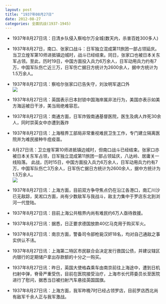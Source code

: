 ```yaml
---
layout: post
title: "1937年08月27日"
date: 2012-08-27
categories: 全面抗战(1937-1945)
---
```


<meta name="referrer" content="no-referrer" />

- 1937年8月27日讯：日清乡队侵入察哈尔万全城(数天内，杀害百姓300多人) 

- 1937年8月27日，南口、张家口战斗：日军独立混成第11旅团一部占领延庆。当卫立煌军第10师进抵镇边城时，战斗已经结束。同日，张家口也被日本关东军占领。至此，历时19日，中国方面投入兵力6万余人，日军动用兵力约有7万，中国军队伤亡近三万，日军伤亡据日方统计为2600余人，据中方统计为1.5万余人。 

- 1937年8月27日讯：察哈尔张家口已告失守，刘汝明军退口外 <br/><img src="https://ww2.sinaimg.cn/large/aca367d8jw1dwbgti5tg9j.jpg" />

- 1937年8月27日讯：英国表示日本封锁中国海岸属非法行为，美国亦表示如美方海运被日干涉，美当局绝难容忍。 

- 1937年8月27日讯：南通方面，日军炸毁南通基督医院，医生及病人炸死30余人，同时崇英女中亦遭到轰炸 

- 1937年8月27日讯：上海租界工部局非常重视难民卫生工作，专门建立隔离医院并为难民接种牛痘疫苗。 

- 8月27日讯：卫立煌军第10师进抵镇边城时，但南口战斗已经结束。张家口亦被日本关东军占领，日军独立混成第11旅团一部占领延庆，八达岭、居庸关一线陷落。 此战，历时15日，中国方面投入兵力6万余人，日军动用兵力约有7万，中国军队伤亡3万余人，日军伤亡据日方统计为2600余人，据中方统计为1.5万余人。 <br/><img src="https://ww1.sinaimg.cn/large/aca367d8gw1dwb74y6gqlj.jpg" />

- 1937年8月27日讯：上海方面，目前双方争夺焦点仍在沿江各港口，南汇川沙已无敌踪，吴淞口方面，尚有少数敌军与我战斗，敌主力集中于罗店东北到浏河一代登陆。 

- 1937年8月27日讯：目前上海公共租界内尚有难民约6万人亟待救援。 

- 1937年8月27日讯：据悉，日正要求德国放款40亿马克用于购买军火。 

- 1937年8月27日讯：南京方面，警备司令部枪毙汉奸18名，均对自己通敌之事实供认不讳。 

- 1937年8月27日讯：上海第二特区市民联合会决定发行救国公债，并建议辖区内银行的定期储户拿出存款额的十分之一购买。 

- 1937年8月27日讯：昨日，英国大使格森乘车由南京前往上海途中，遭到日机扫射中弹，脊骨严重受伤，目前在医院接受治疗，上海市长代蒋委员长至医院进行了慰问，据悉当日被扫射汽车悬挂英国国旗。 

- 1937年8月27日讯：上海方面，我军昨晚7时已经占领罗店，目前罗店西北尚有敌军千余人正与我军激战。 

